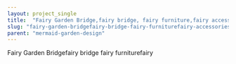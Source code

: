 ```yaml
---
layout: project_single
title:  "Fairy Garden Bridge,fairy bridge, fairy furniture,fairy accessories,fairy garden supply, twig bridge for your fairy garden or terrarium"
slug: "fairy-garden-bridgefairy-bridge-fairy-furniturefairy-accessoriesfairy-garden-supply-twig-bridge-for"
parent: "mermaid-garden-design"
---
```

Fairy Garden Bridgefairy bridge fairy furniturefairy